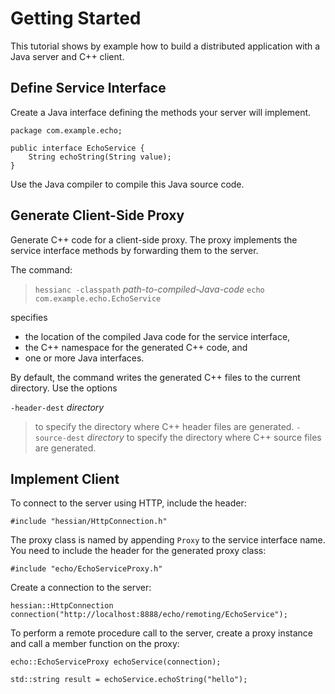 # Getting Started #

This tutorial shows by example how to build a distributed application with
a Java server and C++ client.


## Define Service Interface ##

Create a Java interface defining the methods your server will implement.
```
package com.example.echo;

public interface EchoService {
    String echoString(String value);
}
```
Use the Java compiler to compile this Java source code.


## Generate Client-Side Proxy ##

Generate C++ code for a client-side proxy.  The proxy implements the service
interface methods by forwarding them to the server.

The command:

> `hessianc -classpath` _path-to-compiled-Java-code_ `echo com.example.echo.EchoService`

specifies
  * the location of the compiled Java code for the service interface,
  * the C++ namespace for the generated C++ code, and
  * one or more Java interfaces.

By default, the command writes the generated C++ files to the current
directory.  Use the options

`-header-dest` _directory_
> to specify the directory where C++ header files are generated.
`-source-dest` _directory_
> to specify the directory where C++ source files are generated.


## Implement Client ##

To connect to the server using HTTP, include the header:
```
#include "hessian/HttpConnection.h"
```

The proxy class is named by appending `Proxy` to the service interface name.
You need to include the header for the generated proxy class:
```
#include "echo/EchoServiceProxy.h"
```

Create a connection to the server:
```
hessian::HttpConnection connection("http://localhost:8888/echo/remoting/EchoService");
```

To perform a remote procedure call to the server, create a proxy instance and call
a member function on the proxy:
```
echo::EchoServiceProxy echoService(connection);

std::string result = echoService.echoString("hello");
```